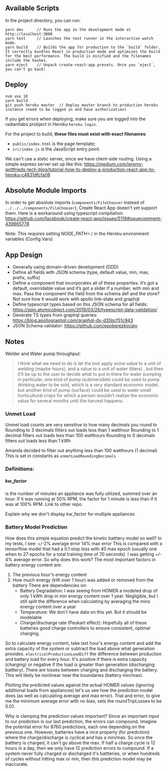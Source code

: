 
## Available Scripts
In the project directory, you can run:
```
yarn dev      // Runs the app in the development mode at http://localhost:3000
yarn test     // Launches the test runner in the interactive watch mode.
yarn build    // Builds the app for production to the `build` folder. It correctly bundles React in production mode and optimizes the build for the best performance. The build is minified and the filenames include the hashes.
yarn eject    // Unpack create-react-app presets. Once you `eject`, you can’t go back!

```

## Deploy

```
nvm use 10
yarn build
git push heroku master  // Deploy master branch to production heroku instance (need to be logged in and have authorization)
```

If you get errors when deploying, make sure you are logged into the radiantlabs probject in Heroku `heroku login`.

For the project to build, **these files must exist with exact filenames**:

- `public/index.html` is the page template;
- `src/index.js` is the JavaScript entry point.

We can't use a static server, since we have client-side routing. Using a simple express server set up like this: https://medium.com/jeremy-gottfrieds-tech-blog/tutorial-how-to-deploy-a-production-react-app-to-heroku-c4831dfcfa08


## Absolute Module Imports
In order to get absolute imports (`components/FileChooser` instead of `../../../components/FileChooser`), Create React App doesn't yet support them. Here is a workaround using typescript compilation:
https://github.com/facebook/create-react-app/issues/5118#issuecomment-439865778

Note: This requires setting NODE_PATH=./ in the Heroku environment variables (Config Vars)


## App Design

- Generally using domain-driven development (DDD)
- Define all fields with JSON schema (type, default value, min, max, prefix, suffix)
- Define a component that incorporates all of these properties. It’s got a default, overridable value and it’s got a slider if a number, with min and max. Pass the component the field from the schema def and the store? Not sure how it would work with apollo link-state and graphql
- Define typescript types based on this JSON schema for all fields: https://spin.atomicobject.com/2018/03/26/typescript-data-validation/
- Generate TS types from graphql queries: https://blog.apollographql.com/graphql-dx-d35bcf51c943
- JSON Schema validator: https://github.com/epoberezkin/ajv

## Notes

Welder and Water pump throughput:

> I think what we need to do is let the tool apply some value to a unit of welding (maybe hours), and a value to a unit of water (liters) , but then it’ll be up to the user to decide what to put in there for water pumping in particular, one kind of pump (submersible) could be used to pump drinking water to be sold, which is a very standard economic model, but another kind of pump (surface) could be used to water small horticultural crops for which a person wouldn’t realize the economic value for several months until the harvest happens.


### Unmet Load
Unmet load counts are very sensitive to how many decimals you round to
Rounding to 3 decimals filters out loads less than 1 watthour
Rounding to 1 decimal filters out loads less than 100 watthours
Rounding to 0 decimals filters out loads less than 1 kWh

Amanda decided to filter out anything less than 100 watthours (1 decimal)
This is set in constants as `unmetLoadRoundingDecimals`

### Definitions:
##### kw_factor
is the number of minutes an appliance was fully utilized, summed over an hour. If it was running at 50% RPM, the factor for 1 minute is less than if it was at 100% RPM.
Link to other repo.

Explain why we don't display kw_factor for multiple appliances

### Battery Model Prediction
How does this simple equation predict the kinetic batttery model so well?
In my tests, I see:
+/-2% average error
14% max error
This is compared with a tensorflow model that had a 0.1 stop loss with 40 max epoch
(usually one when to 27 epochs for a total training time of 70 seconds). I was getting
+/- 4% average error. So why does this work?
The most important factors in battery energy content are:
1. The previous hour's energy content
2. How much energy (kW over 1 hour) was added or removed from the battery
There are dependencies on:
   * Battery Degradation: I was seeing from HOMER a modeled drop of only 1 kWh
     drop in min energy content over 1 year. Negligible, but I still split the
     difference when calculating by averaging the mins energy content over a year
   * Temperature: We don't have data on this yet. But it should be modelable
   * Charge/discharge rate (Peukart effect): Hopefully all of these batteries
     good charge controllers to ensure consistent, optimal charging.

So to calculate energy content, take last hour's energy content and add the
extra capacity of the system or subtract the load above what generation provides.
`electricalProductionLoadDiff` the difference between production and battery load
for every hour. It's positive if there is extra capacity (charging) or negative
if the load is greater than generation (discharging batttery).
There are losses between charging and discharging the battery. This will likely
be nonlinear near the boundaries (battery min/max).

Plotting the predicted values against the actual HOMER values (ignoring additional
loads from appliances) let's us see how the prediction model does (as well as
calculating average and max error). Trial and error, to give me the minimum
average error with no bias, sets the roundTripLosses to be 0.01.

Why is clamping the prediction values important?
Since an important input to our prediction is our last prediction, the errors
can compound. Imagine the potential error for 8760 predictions, each one depending
on the previous one.
However, batteries have a nice property (for prediction) where the charge/discharge
is cyclical and has a min/max. So once the batttery is charged, it can't go above
the max. If half a charge cycle is 12 hours in a day, then we only have 12
prediction errors to compound.
If a system never fully charged or discharged it's battteries, or when hundreds of cycles without hitting max or min, then this prediction model may be inaccurate.
